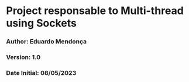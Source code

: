 # Project responsable to Multi-thread using Sockets

### Author: Eduardo Mendonça
### Version: 1.0
### Date Initial: 08/05/2023
